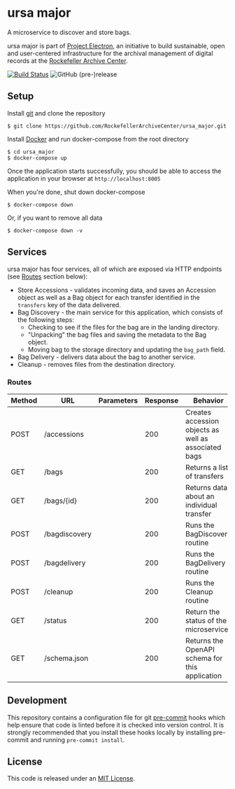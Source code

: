 # ursa major

A microservice to discover and store bags.

ursa major is part of [Project Electron](https://github.com/RockefellerArchiveCenter/project_electron), an initiative to build sustainable, open and user-centered infrastructure for the archival management of digital records at the [Rockefeller Archive Center](http://rockarch.org/).

[![Build Status](https://travis-ci.org/RockefellerArchiveCenter/ursa_major.svg?branch=base)](https://travis-ci.org/RockefellerArchiveCenter/ursa_major)
![GitHub (pre-)release](https://img.shields.io/github/release/RockefellerArchiveCenter/ursa_major/all.svg)

## Setup

Install [git](https://git-scm.com/) and clone the repository

    $ git clone https://github.com/RockefellerArchiveCenter/ursa_major.git

Install [Docker](https://store.docker.com/search?type=edition&offering=community) and run docker-compose from the root directory

    $ cd ursa_major
    $ docker-compose up

Once the application starts successfully, you should be able to access the application in your browser at `http://localhost:8005`

When you're done, shut down docker-compose

    $ docker-compose down

Or, if you want to remove all data

    $ docker-compose down -v


## Services

ursa major has four services, all of which are exposed via HTTP endpoints (see [Routes](#routes) section below):

* Store Accessions - validates incoming data, and saves an Accession object as well as a Bag object for each transfer identified in the `transfers` key of the data delivered.
* Bag Discovery - the main service for this application, which consists of the following steps:
  * Checking to see if the files for the bag are in the landing directory.
  * "Unpacking" the bag files and saving the metadata to the Bag object.
  * Moving bag to the storage directory and updating the `bag_path` field.
* Bag Delivery - delivers data about the bag to another service.
* Cleanup - removes files from the destination directory.


### Routes

| Method | URL | Parameters | Response  | Behavior  |
|--------|-----|---|---|---|
|POST|/accessions||200|Creates accession objects as well as associated bags|
|GET|/bags| |200|Returns a list of transfers|
|GET|/bags/{id}| |200|Returns data about an individual transfer|
|POST|/bagdiscovery||200|Runs the BagDiscovery routine|
|POST|/bagdelivery||200|Runs the BagDelivery routine|
|POST|/cleanup||200|Runs the Cleanup routine|
|GET|/status||200|Return the status of the microservice|
|GET|/schema.json||200|Returns the OpenAPI schema for this application|



## Development

This repository contains a configuration file for git [pre-commit](https://pre-commit.com/) hooks which help ensure that code is linted before it is checked into version control. It is strongly recommended that you install these hooks locally by installing pre-commit and running `pre-commit install`.


## License

This code is released under an [MIT License](LICENSE).
